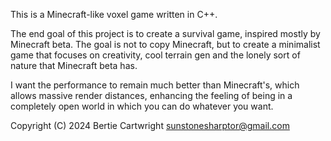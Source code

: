 This is a Minecraft-like voxel game written in C++.

The end goal of this project is to create a survival game, inspired
mostly by Minecraft beta. The goal is not to copy Minecraft, but to
create a minimalist game that focuses on creativity, cool terrain gen
and the lonely sort of nature that Minecraft beta has.

I want the performance to remain much better than Minecraft's, which
allows massive render distances, enhancing the feeling of being in a
completely open world in which you can do whatever you want.

Copyright (C) 2024 Bertie Cartwright sunstonesharptor@gmail.com